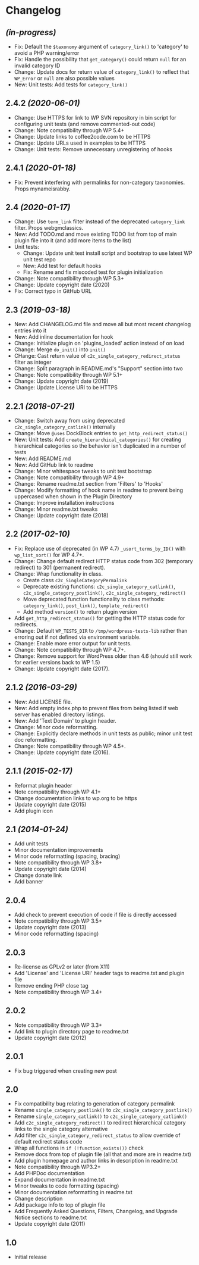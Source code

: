 # Changelog

## _(in-progress)_
* Fix: Default the `$taxonomy` argument of `category_link()` to 'category' to avoid a PHP warning/error
* Fix: Handle the possibility that `get_category()` could return `null` for an invalid category ID
* Change: Update docs for return value of `category_link()` to reflect that `WP_Error` or `null` are also possible values
* New: Unit tests: Add tests for `category_link()`

## 2.4.2 _(2020-06-01)_
* Change: Use HTTPS for link to WP SVN repository in bin script for configuring unit tests (and remove commented-out code)
* Change: Note compatibility through WP 5.4+
* Change: Update links to coffee2code.com to be HTTPS
* Change: Update URLs used in examples to be HTTPS
* Change: Unit tests: Remove unnecessary unregistering of hooks

## 2.4.1 _(2020-01-18)_
* Fix: Prevent interfering with permalinks for non-category taxonomies. Props mynameisrabby.

## 2.4 _(2020-01-17)_
* Change: Use `term_link` filter instead of the deprecated `category_link` filter. Props webgmclassics.
* New: Add TODO.md and move existing TODO list from top of main plugin file into it (and add more items to the list)
* Unit tests:
    * Change: Update unit test install script and bootstrap to use latest WP unit test repo
    * New: Add test for default hooks
    * Fix: Rename and fix miscoded test for plugin initialization
* Change: Note compatibility through WP 5.3+
* Change: Update copyright date (2020)
* Fix: Correct typo in GitHub URL

## 2.3 _(2019-03-18)_
* New: Add CHANGELOG.md file and move all but most recent changelog entries into it
* New: Add inline documentation for hook
* Change: Initialize plugin on 'plugins_loaded' action instead of on load
* Change: Merge `do_init()` into `init()`
* CHange: Cast return value of `c2c_single_category_redirect_status` filter as integer
* Change: Split paragraph in README.md's "Support" section into two
* Change: Note compatibility through WP 5.1+
* Change: Update copyright date (2019)
* Change: Update License URI to be HTTPS

## 2.2.1 _(2018-07-21)_
* Change: Switch away from using deprecated `c2c_single_category_catlink()` internally
* Change: Move `@uses` DockBlock entries to `get_http_redirect_status()`
* New: Unit tests: Add `create_hierarchical_categories()` for creating hierarchical categories so the behavior isn't duplicated in a number of tests
* New: Add README.md
* New: Add GitHub link to readme
* Change: Minor whitespace tweaks to unit test bootstrap
* Change: Note compatibility through WP 4.9+
* Change: Rename readme.txt section from 'Filters' to 'Hooks'
* Change: Modify formatting of hook name in readme to prevent being uppercased when shown in the Plugin Directory
* Change: Improve installation instructions
* Change: Minor readme.txt tweaks
* Change: Update copyright date (2018)

## 2.2 _(2017-02-10)_
* Fix: Replace use of deprecated (in WP 4.7) `_usort_terms_by_ID()` with `wp_list_sort()` for WP 4.7+.
* Change: Change default redirect HTTP status code from 302 (temporary redirect) to 301 (permanent redirect).
* Change: Wrap functionality in class.
    * Create class `c2c_SingleCategoryPermalink`
    * Deprecate existing functions: `c2c_single_category_catlink()`, `c2c_single_category_postlink()`, `c2c_single_category_redirect()`
    * Move deprecated function functionality to class methods: `category_link()`, `post_link()`, `template_redirect()`
    * Add method `version()` to return plugin version
* Add `get_http_redirect_status()` for getting the HTTP status code for redirects.
* Change: Default `WP_TESTS_DIR` to `/tmp/wordpress-tests-lib` rather than erroring out if not defined via environment variable.
* Change: Enable more error output for unit tests.
* Change: Note compatibility through WP 4.7+.
* Change: Remove support for WordPress older than 4.6 (should still work for earlier versions back to WP 1.5)
* Change: Update copyright date (2017).

## 2.1.2 _(2016-03-29)_
* New: Add LICENSE file.
* New: Add empty index.php to prevent files from being listed if web server has enabled directory listings.
* New: Add 'Text Domain' to plugin header.
* Change: Minor code reformatting.
* Change: Explicitly declare methods in unit tests as public; minor unit test doc reformatting.
* Change: Note compatibility through WP 4.5+.
* Change: Update copyright date (2016).

## 2.1.1 _(2015-02-17)_
* Reformat plugin header
* Note compatibility through WP 4.1+
* Change documentation links to wp.org to be https
* Update copyright date (2015)
* Add plugin icon

## 2.1 _(2014-01-24)_
* Add unit tests
* Minor documentation improvements
* Minor code reformatting (spacing, bracing)
* Note compatibility through WP 3.8+
* Update copyright date (2014)
* Change donate link
* Add banner

## 2.0.4
* Add check to prevent execution of code if file is directly accessed
* Note compatibility through WP 3.5+
* Update copyright date (2013)
* Minor code reformatting (spacing)

## 2.0.3
* Re-license as GPLv2 or later (from X11)
* Add 'License' and 'License URI' header tags to readme.txt and plugin file
* Remove ending PHP close tag
* Note compatibility through WP 3.4+

## 2.0.2
* Note compatibility through WP 3.3+
* Add link to plugin directory page to readme.txt
* Update copyright date (2012)

## 2.0.1
* Fix bug triggered when creating new post

## 2.0
* Fix compatibility bug relating to generation of category permalink
* Rename `single_category_postlink()` to `c2c_single_category_postlink()`
* Rename `single_category_catlink()` to `c2c_single_category_catlink()`
* Add `c2c_single_category_redirect()` to redirect hierarchical category links to the single category alternative
* Add filter `c2c_single_category_redirect_status` to allow override of default redirect status code
* Wrap all functions in `if (!function_exists())` check
* Remove docs from top of plugin file (all that and more are in readme.txt)
* Add plugin homepage and author links in description in readme.txt
* Note compatibility through WP3.2+
* Add PHPDoc documentation
* Expand documentation in readme.txt
* Minor tweaks to code formatting (spacing)
* Minor documentation reformatting in readme.txt
* Change description
* Add package info to top of plugin file
* Add Frequently Asked Questions, Filters, Changelog, and Upgrade Notice sections to readme.txt
* Update copyright date (2011)

## 1.0
* Initial release
